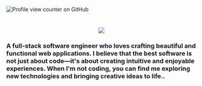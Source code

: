 ![Profile view counter on GitHub](https://komarev.com/ghpvc/?username=dulfackerhisham&color=brightgreen&style=plastic&abbreviated=true&base=250)

<h1 align="center">
    <img src="https://readme-typing-svg.herokuapp.com/?font=Inter&size=48&center=true&vCenter=true&width=500&height=70&color=C82909&duration=4000&lines=Hi+There!+👋;+I'm+Hisham+Dulfacker!;" />
</h1>

### A full-stack software engineer who loves crafting beautiful and functional web applications. I believe that the best software is not just about code—it's about creating intuitive and enjoyable experiences. When I'm not coding, you can find me exploring new technologies and bringing creative ideas to life..
